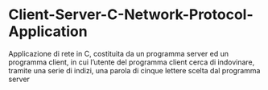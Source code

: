 # Client-Server-C-Network-Protocol-Application
Applicazione di rete in C, costituita da un programma server ed un programma client, in cui l’utente del programma client cerca di indovinare, tramite una serie di indizi, una parola di cinque lettere scelta dal programma server

